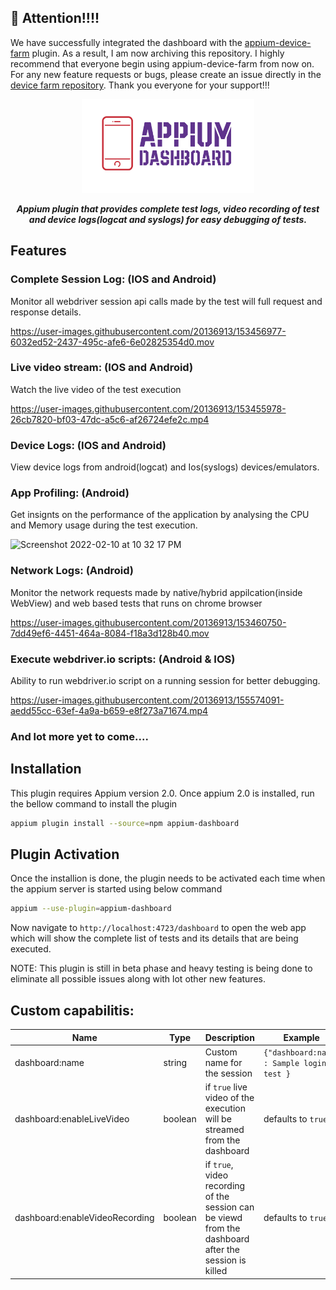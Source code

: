 ## 🚨 Attention!!!! 
We have successfully integrated the dashboard with the [appium-device-farm](https://github.com/AppiumTestDistribution/appium-device-farm) plugin. As a result, I am now archiving this repository. I highly recommend that everyone begin using appium-device-farm from now on. For any new feature requests or bugs, please create an issue directly in the [device farm repository](https://github.com/AppiumTestDistribution/appium-device-farm/issues). Thank you everyone for your support!!!

<p align="center">
<img src="./assets/logo.png" height=150/>
</p>

<p align="center">
   <i><strong>Appium plugin that provides complete test logs, video recording of test and device logs(logcat and syslogs) for easy debugging of tests.</strong></i>
<p>

## Features

### Complete Session Log: (IOS and Android)

Monitor all webdriver session api calls made by the test will full request and response details.

https://user-images.githubusercontent.com/20136913/153456977-6032ed52-2437-495c-afe6-6e02825354d0.mov

### Live video stream: (IOS and Android)

Watch the live video of the test execution

https://user-images.githubusercontent.com/20136913/153455978-26cb7820-bf03-47dc-a5c6-af26724efe2c.mp4

### Device Logs: (IOS and Android)

View device logs from android(logcat) and Ios(syslogs) devices/emulators.

### App Profiling: (Android)

Get insignts on the performance of the application by analysing the CPU and Memory usage during the test execution.

![Screenshot 2022-02-10 at 10 32 17 PM](https://user-images.githubusercontent.com/20136913/153458372-3d572b6a-04f1-4396-8440-667f6a6226e6.png)

### Network Logs: (Android)

Monitor the network requests made by native/hybrid appilcation(inside WebView) and web based tests that runs on chrome browser

https://user-images.githubusercontent.com/20136913/153460750-7dd49ef6-4451-464a-8084-f18a3d128b40.mov

### Execute webdriver.io scripts: (Android & IOS)

Ability to run webdriver.io script on a running session for better debugging.

https://user-images.githubusercontent.com/20136913/155574091-aedd55cc-63ef-4a9a-b659-e8f273a71674.mp4

### And lot more yet to come....

## Installation

This plugin requires Appium version 2.0. Once appium 2.0 is installed, run the bellow command to install the plugin

```sh
appium plugin install --source=npm appium-dashboard
```

## Plugin Activation

Once the installion is done, the plugin needs to be activated each time when the appium server is started using below command

```sh
appium --use-plugin=appium-dashboard
```

Now navigate to `http://localhost:4723/dashboard` to open the web app which will show the complete list of tests and its details that are being executed.

NOTE: This plugin is still in beta phase and heavy testing is being done to eliminate all possible issues along with lot other new features.

## Custom capabilitis:

| Name                           | Type    | Description                                                                                           | Example                                   |
| ------------------------------ | ------- | ----------------------------------------------------------------------------------------------------- | ----------------------------------------- |
| dashboard:name                 | string  | Custom name for the session                                                                           | `{"dashboard:name" : Sample login test }` |
| dashboard:enableLiveVideo      | boolean | if `true` live video of the execution will be streamed from the dashboard                             | defaults to `true`                        |
| dashboard:enableVideoRecording | boolean | if `true`, video recording of the session can be viewd from the dashboard after the session is killed | defaults to `true`                        |
